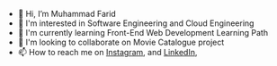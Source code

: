 - 👋 Hi, I’m Muhammad Farid
- 👀 I'm interested in Software Engineering and Cloud Engineering 
- 🌱 I'm currently learning Front-End Web Development Learning Path
- 💞️ I'm looking to collaborate on Movie Catalogue project
- 📫 How to reach me on 
<a href="https://www.instagram.com/farid.sugi/" target="_blank">Instagram</a>, and
<a href="https://www.linkedin.com/in/Muhammad Farid/" target="_blank">LinkedIn</a>, 

<!---
muhammadfariddd/muhammadfariddd is a ✨ special ✨ repository because its `README.md` (this file) appears on your GitHub profile.
You can click the Preview link to take a look at your changes.
--->
